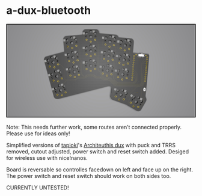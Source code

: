 # a-dux-bluetooth

![render](render.jpg)

Note: This needs further work, some routes aren’t connected properly. Please use for ideas only!

Simplified versions of [tapioki](https://github.com/tapioki)'s [Architeuthis dux](https://github.com/tapioki/cephalopoda/tree/main/Architeuthis%20dux) with puck and TRRS removed, cutout adjusted, power switch and reset switch added. Desiged for wireless use with nice!nanos.

Board is reversable so controlles facedown on left and face up on the right. The power switch and reset switch should work on both sides too. 

CURRENTLY UNTESTED!

